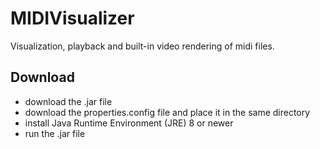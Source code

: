 # MIDIVisualizer
Visualization, playback and built-in video rendering of midi files.

## Download
- download the .jar file
- download the properties.config file and place it in the same directory
- install Java Runtime Environment (JRE) 8 or newer
- run the .jar file
